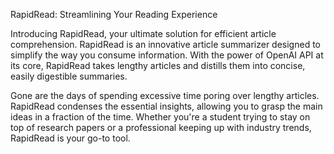 RapidRead: Streamlining Your Reading Experience

Introducing RapidRead, your ultimate solution for efficient article comprehension. RapidRead is an innovative article summarizer designed to simplify the way you consume information. With the power of OpenAI API at its core, RapidRead takes lengthy articles and distills them into concise, easily digestible summaries.

Gone are the days of spending excessive time poring over lengthy articles. RapidRead condenses the essential insights, allowing you to grasp the main ideas in a fraction of the time. Whether you're a student trying to stay on top of research papers or a professional keeping up with industry trends, RapidRead is your go-to tool.
